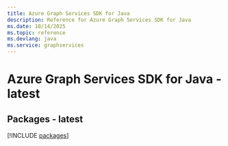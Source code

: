 ```yaml
---
title: Azure Graph Services SDK for Java
description: Reference for Azure Graph Services SDK for Java
ms.date: 10/14/2025
ms.topic: reference
ms.devlang: java
ms.service: graphservices
---
```

# Azure Graph Services SDK for Java - latest
## Packages - latest
[!INCLUDE [packages](graph-services-index.md)]